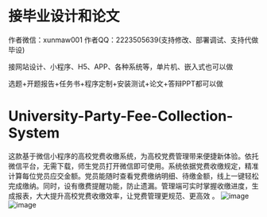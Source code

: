 # 接毕业设计和论文
作者微信：xunmaw001  作者QQ：2223505639(支持修改、部署调试、支持代做毕设)

接网站设计、小程序、H5、APP、各种系统等，单片机、嵌入式也可以做

选题+开题报告+任务书+程序定制+安装测试+论文+答辩PPT都可以做
# University-Party-Fee-Collection-System
这款基于微信小程序的高校党费收缴系统，为高校党费管理带来便捷新体验。依托微信平台，无需下载，师生党员打开微信即可使用。系统依据党费收缴规定，精准计算每位党员应交金额。党员能随时查看党费缴纳明细、待缴金额，线上一键轻松完成缴纳。同时，设有缴费提醒功能，防止遗漏。管理端可实时掌握收缴进度，生成报表，大大提升高校党费收缴效率，让党费管理更规范、更高效 。 
![image](https://github.com/user-attachments/assets/1f9cd5c1-3586-417c-84c3-6561bbf66bbc)
![image](https://github.com/user-attachments/assets/fc754664-2eb9-4229-a67a-56f79adfeeee)
